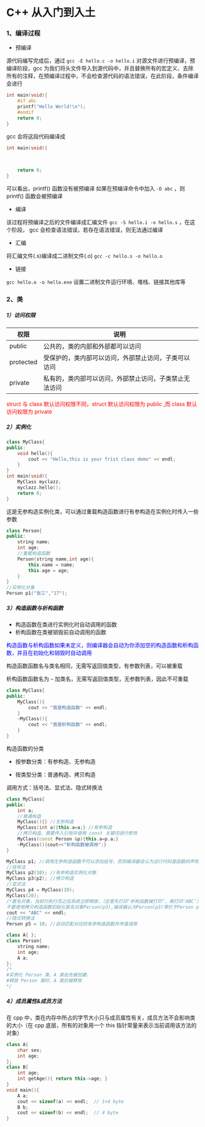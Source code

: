 # C++ 从入门到入土

### 1、编译过程

- 预编译

源代码编写完成后，通过 `gcc -E hello.c -o hello.i` 对源文件进行预编译，预编译阶段，gcc 为我们将头文件导入到源代码中，并且替换所有的宏定义、去除所有的注释，在预编译过程中，不会检查源代码的语法错误，在此阶段，条件编译会进行

~~~c
int main(void){
    #if abc
    printf("Hello World!\n");
    #endif
    return 0;
}
~~~

gcc 会将这段代码编译成

~~~c
int main(void){
    
    

    return 0;
}
~~~

可以看出，printf() 函数没有被预编译
如果在预编译命令中加入 `-D abc` ，则 printf() 函数会被预编译

- 编译

该过程将预编译之后的文件编译成汇编文件 `gcc -S hello.i -o hello.s` ，在这个阶段， gcc 会检查语法错误，若存在语法错误，则无法通过编译

- 汇编

将汇编文件(.s)编译成二进制文件(.o) `gcc -c hello.s -o hello.o`

- 链接

`gcc hello.o -o hello.exe` 设置二进制文件运行环境、堆栈、链接其他库等

### 2、类

##### 1）访问权限

| 权限 | 说明 |
|-----|-----|
|public|公共的，类的内部和外部都可以访问|
|protected|受保护的，类内部可以访问，外部禁止访问，子类可以访问|
|private|私有的，类内部可以访问，外部禁止访问，子类禁止无法访问|

<span style="color:red">struct 与 class 默认访问权限不同，struct 默认访问权限为 public ,而 class 默认访问权限为 private</span>

##### 2）实例化

~~~cpp
class MyClass{
public:
    void hello(){
        cout << "Hello,this is your frist class demo" << endl;
    }
}
int main(void){
    MyClass myclazz;
    myclazz.hello();
    return 0;
}
~~~

这是无参构造实例化类，可以通过重载构造函数进行有参构造在实例化时传入一些参数

~~~cpp
class Person{
public:
    string name;
    int age;
    //重载构造函数
    Person(string name,int age){
        this.name = name;
        this.age = age;
    }
}
//实例化对象
Person p1("张三","17");
~~~

##### 3）构造函数与析构函数
- 构造函数在类进行实例化时自动调用的函数
- 析构函数在类被销毁前自动调用的函数


<span style="color:blue">构造函数与析构函数如果未定义，则编译器会自动为你添加空的构造函数和析构函数，并且在初始化和销毁时自动调用</span>


构造函数函数名与类名相同，无需写返回值类型，有参数列表，可以被重载

析构函数函数名为 `~` 加类名，无需写返回值类型，无参数列表，因此不可重载


~~~cpp
class MyClass{
public:
    MyClass(){
        cout << "我是构造函数" << endl;
    }
    ~MyClass(){
        cout << "我是析构函数" << endl;
    }
}
~~~

构造函数的分类

- 按参数分类：有参构造、无参构造

- 按类型分类：普通构造、拷贝构造

调用方式：括号法、显式法、隐式转换法

~~~cpp
class MyClass{
public:
    int a;
    //普通构造
    MyClass(){} //无参构造
    MyClass(int a){this.a=a;} //有参构造
    //拷贝构造，需要传入引用并使用 const 关键词进行修饰
    MyClass(const Person &p){this.a=p.a;}
    ~MyClass(){cout<<"析构函数被调用";}
}

MyClass p1; //调用无参构造函数不可以添加括号，否则编译器会认为这行代码是函数的声明
//括号法
MyClass p2(10); //有参构造实例化对象
MyClass p3(p2); //拷贝构造
//显式法
MyClass p4 = MyClass(10);
MyClass(20);    
/*匿名对象，当前行执行完之后系统立即释放，（这里先打印‘析构函数被打印’，再打印‘ABC’）
不要使用拷贝构造函数初始化匿名对象Person(p3),编译器认为Person(p3)等价于Person p3,p3在上方已经被定义了，所以编译器会报错*/
cout << "ABC" << endl;
//隐式转换法
Person p5 = 10; //自动匹配对应的有参构造函数并传值调用
~~~

~~~cpp
class A{ };
class Person{
    string name;
    int age;
    A a;
};
/*
#实例化 Person 类，A 类会先被创建，
#释放 Person 类时，A 类后被释放
*/
~~~

##### 4）成员属性&成员方法

在 cpp 中，类在内存中所占的字节大小只与成员属性有关，成员方法不会影响类的大小（在 cpp 底层，所有的对象用一个 this 指针常量来表示当前调用该方法的对象）

~~~cpp
class A{
    char sex;
    int age;
};
class B{
    int age;
    int getAge(){ return this->age; }
}
void main(){
    A a;
    cout << sizeof(a) << endl;  // 1+4 byte
    B b;
    cout << sizeof(b) << endl;  // 4 byte
}
~~~

